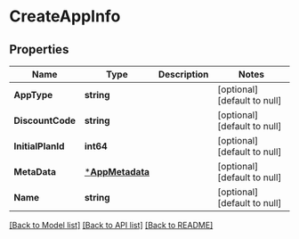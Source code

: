 # CreateAppInfo

## Properties

| Name              | Type                               | Description | Notes                        |
| ----------------- | ---------------------------------- | ----------- | ---------------------------- |
| **AppType**       | **string**                         |             | [optional] [default to null] |
| **DiscountCode**  | **string**                         |             | [optional] [default to null] |
| **InitialPlanId** | **int64**                          |             | [optional] [default to null] |
| **MetaData**      | [***AppMetadata**](AppMetadata.md) |             | [optional] [default to null] |
| **Name**          | **string**                         |             | [optional] [default to null] |

[[Back to Model list]](../README.md#documentation-for-models) [[Back to API list]](../README.md#documentation-for-api-endpoints) [[Back to README]](../README.md)
